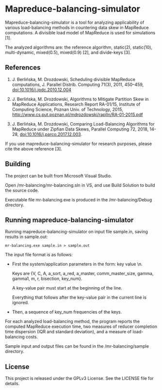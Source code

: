 # Mapreduce-balancing-simulator

Mapreduce-balancing-simulator is a tool for analyzing applicability of various load-balancing methods in countering data skew in MapReduce computations. A divisible load model of MapReduce is used for simulations [1].

The analyzed algorithms are: the reference algorithm, static(2), static(10), multi-dynamic, mixed(0.5), mixed(0.9) [2], and divide-keys [3].


## References

1. J. Berlińska, M. Drozdowski, Scheduling divisible MapReduce computations, J. Parallel Distrib. Computing 71(3), 2011, 450–459,
[doi:10.1016/j.jpdc.2010.12.004](http://dx.doi.org/10.1016/j.jpdc.2010.12.004)

2. J. Berlińska, M. Drozdowski, Algorithms to Mitigate Partition Skew in MapReduce Applications, Research Report RA-01/15, Institute of Computing Science, Poznan Univ. of Technology, 2015,
http://www.cs.put.poznan.pl/mdrozdowski/rapIIn/RA-01-2015.pdf

3. J. Berlińska, M. Drozdowski, Comparing Load-Balancing Algorithms for MapReduce under Zipfian Data Skews, Parallel Computing 72, 2018, 14-28, [doi:10.1016/j.parco.2017.12.003](http://dx.doi.org/10.1016/j.parco.2017.12.003).


If you use mapreduce-balancing-simulator for research purposes, please cite the above reference [3].


## Building

The project can be built from Microsoft Visual Studio.

Open /mr-balancing/mr-balancing.sln in VS, and use Build Solution to build the source code.

Executable file mr-balancing.exe is produced in the /mr-balancing/Debug directory.


## Running mapreduce-balancing-simulator

Running mapreduce-balancing-simulator on input file sample.in, saving results in sample.out:

```
mr-balancing.exe sample.in > sample.out
```

The input file format is as follows:

- First the system/application parameters in the form: key value \n.

  Keys are {V, C, A, a_sort, a_red, a_master, comm_master_size, gamma, gamma1, m, r, bisection, key_num}.
  
  A key-value pair must start at the beginning of the line.
  
  Everything that follows after the key-value pair in the current line is ignored.
  
- Then, a sequence of key_num frequencies of the keys.


For each analyzed load-balancing method, the program reports the computed MapReduce execution time, two measures of reducer completion time dispersion (IQR and standard deviation), and a measure of load-balancing costs.


Sample input and output files can be found in the /mr-balancing/sample directory.


## License

This project is released under the GPLv3 License. See the LICENSE file for details.
 
